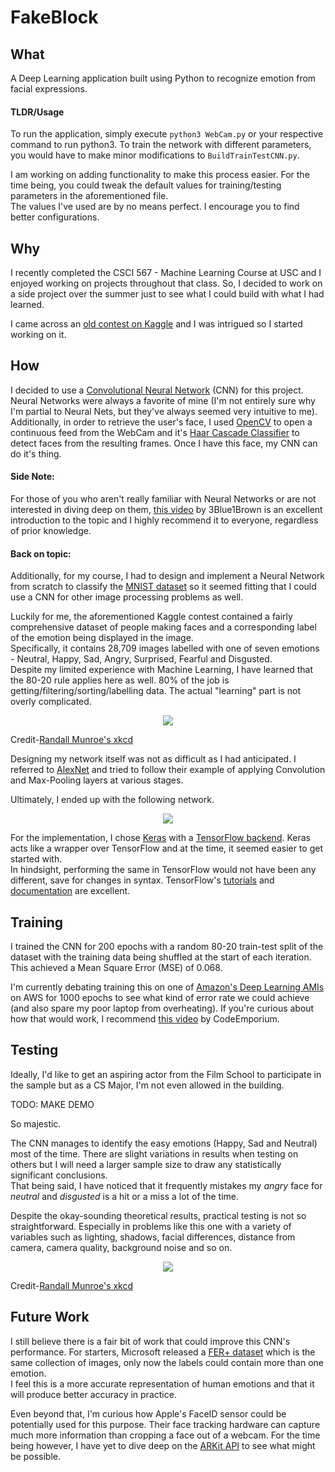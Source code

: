 # FakeBlock

## What
A Deep Learning application built using Python to recognize emotion from facial expressions.

#### TLDR/Usage
To run the application, simply execute `python3 WebCam.py` or your respective command to run python3. To train the network with different parameters, you would have to make minor modifications to `BuildTrainTestCNN.py`.  
  
I am working on adding functionality to make this process easier. For the time being, you could tweak the default values for training/testing parameters in the aforementioned file.  
The values I've used are by no means perfect. I encourage you to find better configurations.

## Why
I recently completed the CSCI 567 - Machine Learning Course at USC and I enjoyed working on projects throughout that class. 
So, I decided to work on a side project over the summer just to see what I could build with what I had learned.

I came across an [old contest on Kaggle](https://www.kaggle.com/c/challenges-in-representation-learning-facial-expression-recognition-challenge/data) and I was intrigued so I started working on it.

## How
I decided to use a [Convolutional Neural Network](http://cs231n.github.io/convolutional-networks/) (CNN) for this project. Neural Networks were always a favorite of mine (I'm not entirely sure why I'm partial to Neural Nets, but they've always seemed very intuitive to me).  
Additionally, in order to retrieve the user's face, I used [OpenCV](https://opencv.org/) to open a continuous feed from the WebCam and it's [Haar Cascade Classifier](https://docs.opencv.org/3.3.1/d7/d8b/tutorial_py_face_detection.html) to detect faces from the resulting frames.
Once I have this face, my CNN can do it's thing.

#### Side Note:
For those of you who aren't really familiar with Neural Networks or are not interested in diving deep on them, [this video](https://www.youtube.com/watch?v=aircAruvnKk) by 3Blue1Brown is an excellent introduction to the topic and I highly recommend it to everyone, regardless of prior knowledge.

#### Back on topic:
Additionally, for my course, I had to design and implement a Neural Network from scratch to classify the [MNIST dataset](http://yann.lecun.com/exdb/mnist/) so it seemed fitting that I could use a CNN for other image processing problems as well.

Luckily for me, the aforementioned Kaggle contest contained a fairly comprehensive dataset of people making faces and a corresponding label of the emotion being displayed in the image.  
Specifically, it contains 28,709 images labelled with one of seven emotions - Neutral, Happy, Sad, Angry, Surprised, Fearful and Disgusted.   
Despite my limited experience with Machine Learning, I have learned that the 80-20 rule applies here as well. 80% of the job is getting/filtering/sorting/labelling data. The actual "learning" part is not overly complicated.

<p align="center">
  <img src ="https://imgs.xkcd.com/comics/machine_learning.png" />
</p>

Credit-[Randall Munroe's xkcd](https://xkcd.com/1425)

Designing my network itself was not as difficult as I had anticipated. I referred to [AlexNet](https://papers.nips.cc/paper/4824-imagenet-classification-with-deep-convolutional-neural-networks.pdf) and tried to follow their example of applying Convolution and Max-Pooling layers at various stages.  
  
Ultimately, I ended up with the following network.

<p align="center">
  <img src ="https://drive.google.com/uc?id=1PAP15NnHnsPqW2Il4RmZCJD09Kq4CkQY" />
</p>
  
For the implementation, I chose [Keras](https://keras.io/) with a [TensorFlow backend](https://www.tensorflow.org/guide/keras). Keras acts like a wrapper over TensorFlow and at the time, it seemed easier to get started with.  
In hindsight, performing the same in TensorFlow would not have been any different, save for changes in syntax. TensorFlow's [tutorials](https://www.tensorflow.org/tutorials/) and [documentation](https://www.tensorflow.org/api_docs/) are excellent.

## Training
I trained the CNN for 200 epochs with a random 80-20 train-test split of the dataset with the training data being shuffled at the start of each iteration. This achieved a Mean Square Error (MSE) of 0.068.  
   
I'm currently debating training this on one of [Amazon's Deep Learning AMIs](https://aws.amazon.com/machine-learning/amis/) on AWS for 1000 epochs to see what kind of error rate we could achieve (and also spare my poor laptop from overheating). If you're curious about how that would work, I recommend [this video](https://www.youtube.com/watch?v=pK-LYoRwp-k) by CodeEmporium.

## Testing
Ideally, I'd like to get an aspiring actor from the Film School to participate in the sample but as a CS Major, I'm not even allowed in the building.  

TODO: MAKE DEMO

So majestic.  

The CNN manages to identify the easy emotions (Happy, Sad and Neutral) most of the time. There are slight variations in results when testing on others but I will need a larger sample size to draw any statistically significant conclusions.  
That being said, I have noticed that it frequently mistakes my _angry_ face for _neutral_ and _disgusted_ is a hit or a miss a lot of the time.

Despite the okay-sounding theoretical results, practical testing is not so straightforward. Especially in problems like this one with a variety of variables such as lighting, shadows, facial differences, distance from camera, camera quality, background noise and so on.

<p align="center">
  <img src ="https://imgs.xkcd.com/comics/tasks.png" />
</p>

Credit-[Randall Munroe's xkcd](https://xkcd.com/1838/)


## Future Work
I still believe there is a fair bit of work that could improve this CNN's performance. For starters, Microsoft released a [FER+ dataset](https://github.com/Microsoft/FERPlus) which is the same collection of images, only now the labels could contain more than one emotion.  
I feel this is a more accurate representation of human emotions and that it will produce better accuracy in practice.

Even beyond that, I'm curious how Apple's FaceID sensor could be potentially used for this purpose. Their face tracking hardware can capture much more information than cropping a face out of a webcam. For the time being however, I have yet to dive deep on the [ARKit API](https://developer.apple.com/documentation/arkit/creating_face_based_ar_experiences) to see what might be possible.
